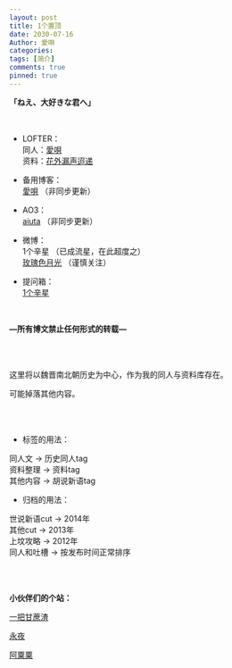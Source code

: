 ```yaml
---
layout: post
title: 1个置顶
date: 2030-07-16
Author: 愛唄
categories: 
tags: [简介]
comments: true
pinned: true
--- 
```


**「ねえ、大好きな君へ」**

<br>

* LOFTER：  
同人：[愛唄](https://aiuta.lofter.com/ "愛唄的LOFTER")  
资料：[花外漏声迢递](http://huawailousheng.lofter.com/ "花外漏声迢递的LOFTER")

* 备用博客：  
[愛唄](http://aiuta.3rin.net/ "愛唄的BLOG") （非同步更新）

* AO3：  
[aiuta](https://archiveofourown.org/users/aiuta "aiuta的AO3") （非同步更新）

* 微博：  
1个辛星 （已成流星，在此超度之）  
[玫瑰色月光](https://weibo.com/u/1961289715 "玫瑰色月光的微博") （谨慎关注）

* 提问箱：  
[1个辛星](https://www.pomeet.com/OZz0MmFp "1个辛星的提问箱")

<br>

**—所有博文禁止任何形式的转载—**

<br>
<br>

这里将以魏晋南北朝历史为中心，作为我的同人与资料库存在。

可能掉落其他内容。

<br>
<br>

* 标签的用法：

同人文 → 历史同人tag  
资料整理 → 资料tag  
其他内容 → 胡说新语tag

* 归档的用法：

世说新语cut → 2014年  
其他cut → 2013年  
上坟攻略 → 2012年  
同人和吐槽 → 按发布时间正常排序

<br>
<br>

**小伙伴们的个站：**

[一把甘蔗渣](https://kamadhatu.github.io/sanjingjiuhuang/ "一把甘蔗渣的BLOG")

[永夜](https://knightshen711.github.io/ForeverNight/ "永夜的BLOG")

[阿粟粟](https://ceciliasue.github.io/ "流放至自由地的BLOG")

<br>
<br>

